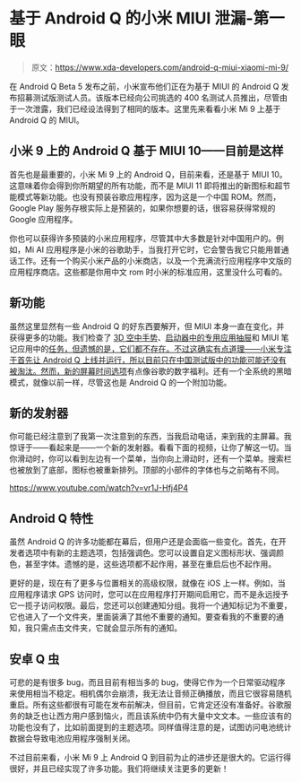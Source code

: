 # 基于 Android Q 的小米 MIUI 泄漏-第一眼

> 原文：<https://www.xda-developers.com/android-q-miui-xiaomi-mi-9/>

在 Android Q Beta 5 发布之前，小米宣布他们正在为基于 MIUI 的 Android Q 发布招募测试版测试人员。该版本已经向公司挑选的 400 名测试人员推出，尽管由于一次泄露，我们已经设法得到了相同的版本。这里先来看看小米 Mi 9 上基于 Android Q 的 MIUI。

## 小米 9 上的 Android Q 基于 MIUI 10——目前是这样

首先也是最重要的，小米 Mi 9 上的 Android Q，目前来看，还是基于 MIUI 10。这意味着你会得到你所期望的所有功能，而不是 MIUI 11 即将推出的新图标和超节能模式等新功能。也没有预装谷歌应用程序，因为这是一个中国 ROM。然而，Google Play 服务存根实际上是预装的，如果你想要的话，很容易获得常规的 Google 应用程序。

你也可以获得许多预装的小米应用程序，尽管其中大多数是针对中国用户的。例如，Mi AI 应用程序是小米的谷歌助手，当我打开它时，它会警告我它只能用普通话工作。还有一个购买小米产品的小米商店，以及一个充满流行应用程序中文版的应用程序商店。这些都是你用中文 rom 时小米的标准应用，这里没什么可看的。

## 新功能

虽然这里显然有一些 Android Q 的好东西要解开，但 MIUI 本身一直在变化，并获得更多的功能。我们检查了 [3D 空中手势](https://www.xda-developers.com/xiaomi-mi-9-miui-beta-3d-air-gesture/)、[启动器中的专用应用抽屉](https://www.xda-developers.com/xiaomi-miui-launcher-swipe-up-gesture-access-app-drawer/)和 MIUI 笔记应用中的[任务，但遗憾的是，它们都不存在。不过这确实有点道理——小米专注于首先让 Android Q 上线并运行，所以目前只在中国测试版中的功能可能还没有被淘汰。然而，新的](https://www.xda-developers.com/xiaomi-miui-10-beta-notes-tasks/)[屏幕时间选项](https://www.xda-developers.com/miui-10-beta-digital-wellbeing/)有点像谷歌的数字福利。还有一个全系统的黑暗模式，就像以前一样，尽管这也是 Android Q 的一个附加功能。

## 新的发射器

你可能已经注意到了我第一次注意到的东西，当我启动电话，来到我的主屏幕。我惊讶于——看起来是——一个新的发射器。看看下面的视频，让你了解这一切。当你滑动时，你可以看到左边有一个菜单，当你向上滑动时，还有一个菜单。搜索栏也被放到了底部，图标也被重新排列。顶部的小部件的字体也与之前略有不同。

https://www.youtube.com/watch?v=vr1J-Hfj4P4

## Android Q 特性

虽然 Android Q 的许多功能都在幕后，但用户还是会面临一些变化。首先，在开发者选项中有新的主题选项，包括强调色。您可以设置自定义图标形状、强调颜色，甚至字体。遗憾的是，这些选项都不起作用，甚至在重启后也不起作用。

更好的是，现在有了更多与位置相关的高级权限，就像在 iOS 上一样。例如，当应用程序请求 GPS 访问时，您可以在应用程序打开期间启用它，而不是永远授予它一揽子访问权限。最后，您还可以创建通知分组。我将一个通知标记为不重要，它也进入了一个文件夹，里面装满了其他不重要的通知。要查看我的不重要的通知，我只需点击文件夹，它就会显示所有的通知。

## 安卓 Q 虫

可悲的是有很多 bug，而且目前有相当多的 bug，使得它作为一个日常驱动程序来使用相当不稳定。相机偶尔会崩溃，我无法让音频正确播放，而且它很容易随机重启。所有这些都很有可能在发布前解决，但目前，它肯定还没有准备好。谷歌服务的缺乏也让西方用户感到恼火，而且该系统中仍有大量中文文本。一些应该有的功能也没有了，比如前面提到的主题选项。同样值得注意的是，试图访问电池统计数据会导致电池应用程序强制关闭。

不过目前来看，小米 Mi 9 上 Android Q 到目前为止的进步还是很大的。它运行得很好，并且已经实现了许多功能。我们将继续关注更多的更新！